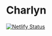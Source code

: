 # Charlyn
[![Netlify Status](https://api.netlify.com/api/v1/badges/e905e7f2-6bcb-4822-bc29-ff68d507f86f/deploy-status)](https://app.netlify.com/sites/astounding-nasturtium-fc4ee5/deploys)


